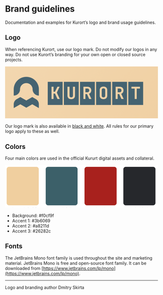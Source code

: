# Brand guidelines

Documentation and examples for Kurort’s logo and brand usage guidelines.

## Logo

When referencing Kurort, use our logo mark. Do not modify our logos in any way. Do not use Kurort’s branding for your own open or closed source projects.


![Example Logo](https://github.com/kurort/brand/raw/main/example.png)


Our logo mark is also available in [black and white](https://github.com/kurort/brand/blob/main/kurort.svg). All rules for our primary logo apply to these as well.


## Colors

Four main colors are used in the official Kururt digital assets and collateral.

![Example Colors](https://github.com/kurort/brand/blob/main/style-color.png)

- Background:   #f0cf9f 
- Accent 1:     #3b6069 
- Accent 2:     #a8211d 
- Accent 3:     #26282c


## Fonts

The JetBrains Mono font family is used throughout the site and marketing material. JetBrains Mono is free and open-source
font family. It can be downloaded from [https://www.jetbrains.com/lp/mono](https://www.jetbrains.com/lp/mono).

-----
Logo and branding author Dmitry Skirta
